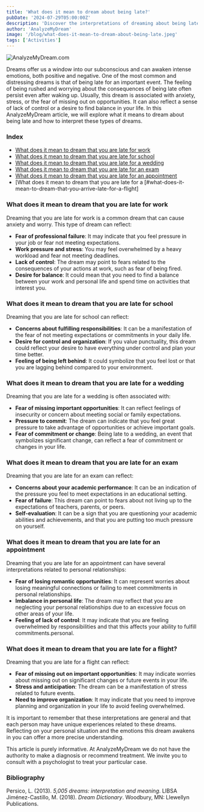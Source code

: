```yaml
---
title: 'What does it mean to dream about being late?'
pubDate: '2024-07-29T05:00:00Z'
description: 'Discover the interpretations of dreaming about being late for important events such as work, school, a wedding, an exam, a date or a flight. Understand how these dreams reflect anxiety, stress and other feelings.'
author: 'AnalyzeMyDream'
image: '/blog/what-does-it-mean-to-dream-about-being-late.jpeg'
tags: ['Activities']
---
```


![AnalyzeMyDream.com](/blog/what-does-it-mean-to-dream-about-being-late.jpeg)

Dreams offer us a window into our subconscious and can awaken intense emotions, both positive and negative. One of the most common and distressing dreams is that of being late for an important event. The feeling of being rushed and worrying about the consequences of being late often persist even after waking up. Usually, this dream is associated with anxiety, stress, or the fear of missing out on opportunities. It can also reflect a sense of lack of control or a desire to find balance in your life. In this AnalyzeMyDream article, we will explore what it means to dream about being late and how to interpret these types of dreams.

### Index

- [What does it mean to dream that you are late for work](#what-does-it-mean-to-dream-that-you-are-late-for-work)
- [What does it mean to dream that you are late for school](#what-does-it-mean-to-dream-that-you-are-late-for-school)
- [What does it mean to dream that you are late for a wedding](#what-does-it-mean-to-dream-that-you-are-late-for-a-wedding)
- [What does it mean to dream that you are late for an exam](#what-does-it-mean-to-dream-that-you-are-late-for-an-exam)
- [What does it mean to dream that you are late for an appointment](#what-does-it-mean-to-dream-that-you-are-late-for-an-appointment)
- [What does it mean to dream that you are late for a [#what-does-it-mean-to-dream-that-you-arrive-late-for-a-flight]

### What does it mean to dream that you are late for work

Dreaming that you are late for work is a common dream that can cause anxiety and worry. This type of dream can reflect:

- **Fear of professional failure**: It may indicate that you feel pressure in your job or fear not meeting expectations.
- **Work pressure and stress**: You may feel overwhelmed by a heavy workload and fear not meeting deadlines.
- **Lack of control**: The dream may point to fears related to the consequences of your actions at work, such as fear of being fired.
- **Desire for balance**: It could mean that you need to find a balance between your work and personal life and spend time on activities that interest you.

### What does it mean to dream that you are late for school

Dreaming that you are late for school can reflect:

- **Concerns about fulfilling responsibilities**: It can be a manifestation of the fear of not meeting expectations or commitments in your daily life.
- **Desire for control and organization**: If you value punctuality, this dream could reflect your desire to have everything under control and plan your time better.
- **Feeling of being left behind**: It could symbolize that you feel lost or that you are lagging behind compared to your environment.

### What does it mean to dream that you are late for a wedding

Dreaming that you are late for a wedding is often associated with:

- **Fear of missing important opportunities**: It can reflect feelings of insecurity or concern about meeting social or family expectations.
- **Pressure to commit**: The dream can indicate that you feel great pressure to take advantage of opportunities or achieve important goals.
- **Fear of commitment or change**: Being late to a wedding, an event that symbolizes significant change, can reflect a fear of commitment or changes in your life.

### What does it mean to dream that you are late for an exam

Dreaming that you are late for an exam can reflect:

- **Concerns about your academic performance**: It can be an indication of the pressure you feel to meet expectations in an educational setting.
- **Fear of failure**: This dream can point to fears about not living up to the expectations of teachers, parents, or peers.
- **Self-evaluation**: It can be a sign that you are questioning your academic abilities and achievements, and that you are putting too much pressure on yourself.

### What does it mean to dream that you are late for an appointment

Dreaming that you are late for an appointment can have several interpretations related to personal relationships:

- **Fear of losing romantic opportunities**: It can represent worries about losing meaningful connections or failing to meet commitments in personal relationships.
- **Imbalance in personal life**: The dream may reflect that you are neglecting your personal relationships due to an excessive focus on other areas of your life.
- **Feeling of lack of control**: It may indicate that you are feeling overwhelmed by responsibilities and that this affects your ability to fulfill commitments.personal.

### What does it mean to dream that you are late for a flight?

Dreaming that you are late for a flight can reflect:

- **Fear of missing out on important opportunities**: It may indicate worries about missing out on significant changes or future events in your life.
- **Stress and anticipation**: The dream can be a manifestation of stress related to future events.
- **Need to improve organization**: It may indicate that you need to improve planning and organization in your life to avoid feeling overwhelmed.


It is important to remember that these interpretations are general and that each person may have unique experiences related to these dreams. Reflecting on your personal situation and the emotions this dream awakens in you can offer a more precise understanding.

This article is purely informative. At AnalyzeMyDream we do not have the authority to make a diagnosis or recommend treatment. We invite you to consult with a psychologist to treat your particular case.


### Bibliography

Persico, L. (2013). *5,005 dreams: interpretation and meaning*. LIBSA  
Jiménez-Castillo, M. (2018). *Dream Dictionary*. Woodbury, MN: Llewellyn Publications.